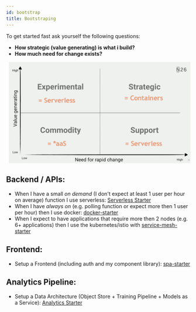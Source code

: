 ```yaml
---
id: bootstrap
title: Bootstraping
---
```

To get started fast ask yourself the following questions: 
* **How strategic (value generating) is what i build?**
* **How much need for change exists?** 

![](/img/serverless-vs-containers.png)

## Backend / APIs:

* When I have a small _on demand_ \(I don't expect at least 1 user per hour on average\) function I use serverless: [Serverless Starter](bootstraping.md) 
* When I have _always on_ \(e.g. polling function or expect more then 1 user per hour\) then I use docker: [docker-starter](https://github.com/denseidel/docker-starter) 
* When I expect to have applications that require more then 2 nodes \(e.g. 6+ applications\) then I use the kubernetes/istio with [service-mesh-starter](https://github.com/denseidel/cloud-setup)

## Frontend:

* Setup a Frontend \(including auth and my component library\): [spa-starter](https://github.com/denseidel/spa-starter)

## Analytics Pipeline:

* Setup a Data Architecture \(Object Store + Training Pipeline + Models as a Service\): [Analytics Starter](bootstraping.md)

